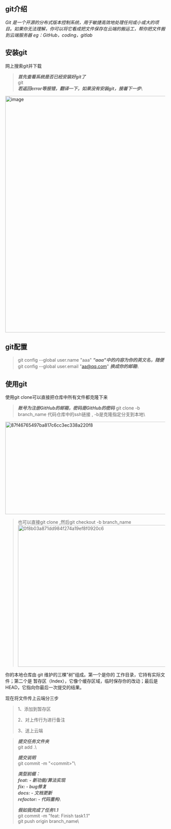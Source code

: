 ## git介绍

*Git
是一个开源的分布式版本控制系统，用于敏捷高效地处理任何或小或大的项目。如果你无法理解，你可以将它看成把文件保存在云端的搬运工，帮你把文件搬到云端服务器
eg：GitHub，coding，gitlab*

## 安装git
网上搜索git并下载
> ***首先查看系统是否已经安装好git了***\
> git\
> ***若返回error等报错，翻译一下，如果没有安装git，接着下一步***\
<img width="1373" height="744" alt="image" src="https://github.com/user-attachments/assets/5d9de8ad-ae41-40b6-9500-fe9ec7263d42" />

## git配置
>  git config \--global user.name \"aaa\"
>  ***\"aaa"中的内容为你的英文名，随便***\
>  git config \--global user.email \"aa@qq.com\" ***换成你的邮箱***\

## 使用git
使用git clone可以直接把仓库中所有文件都克隆下来
>  ***账号为注册GitHub的邮箱，密码是GitHub的密码***
> git clone -b branch_name 代码仓库中的ssh链接 , -b是克隆指定分支到本地\
<img width="1693" height="291" alt="87f46765497ba817c6cc3ec338a220f8" src="https://github.com/user-attachments/assets/7c745436-9c67-4495-a52a-ea3dc38c0871" />

> 也可以直接git clone ,然后git checkout -b branch_name\
> <img width="1493" height="446" alt="0f8b03a871dd984f274a19ef8f0920c6" src="https://github.com/user-attachments/assets/2355236e-7a45-4416-8a5b-00dd53cb1615" />

你的本地仓库由 git 维护的三棵"树"组成。第一个是你的
工作目录，它持有实际文件；第二个是
暂存区（Index），它像个缓存区域，临时保存你的改动；最后是
HEAD，它指向你最后一次提交的结果。

现在将文件传上云端分三步

> 1、添加到暂存区
>
> 2、对上传行为进行备注
>
> 3、送上云端

>***提交任务文件夹***\
>git add .\
>
>***提交说明***\
>git commit -m \"\<commit\>\"\
>
>***类型前缀：***\
>***feat: - 新功能/算法实现***\
>***fix: - bug修复***\
>***docs: - 文档更新***\
>***refactor: - 代码重构***\
>
>***假如我完成了任务1.1***\
>git commit -m \"feat: Finish task1.1\"\
>git push origin branch_name\
>

